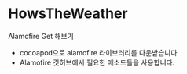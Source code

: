 # HowsTheWeather
Alamofire Get 해보기
- cocoapod으로 alamofire 라이브러리를 다운받습니다.
- Alamofire 깃허브에서 필요한 메소드들을 사용합니다.

